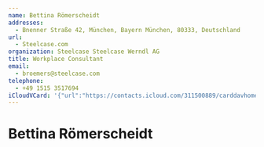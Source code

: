 ```yaml
---
name: Bettina Römerscheidt
addresses:
  - Bnenner Straße 42, München, Bayern München, 80333, Deutschland
url:
  - Steelcase.com
organization: Steelcase Steelcase Werndl AG
title: Workplace Consultant
email:
  - broemers@steelcase.com
telephone:
  - +49 1515 3517694
iCloudVCard: '{"url":"https://contacts.icloud.com/311500889/carddavhome/card/06A3301B-A6A3-4BA3-8515-28781453756E.vcf","etag":"\"kmfh9wol\"","data":"BEGIN:VCARD\r\nVERSION:3.0\r\nFN:\r\nN:Römerscheidt;Bettina;;;\r\nUID:ACA458EE-B118-47A3-8801-73DA4279E7DA\r\nADR:;;Bnenner Straße 42;München;Bayern München;80333;Deutschland;\r\nPRODID:-//Apple Inc.//iOS 10.2.1//EN\r\nREV:2025-04-03T22:17:43Z\r\nURL:Steelcase.com\r\nORG:Steelcase Steelcase Werndl AG;\r\nTITLE:Workplace Consultant\r\nEMAIL:broemers@steelcase.com\r\nTEL:+49 1515 3517694\r\nitem1.X-ABADR:DE\r\nEND:VCARD"}'
---
```

# Bettina Römerscheidt